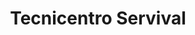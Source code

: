 ---
title: "Tecnicentro Servival"
url: /loja-ecuador/tecnicentro-servival/
shop: reparación de automóviles
---
